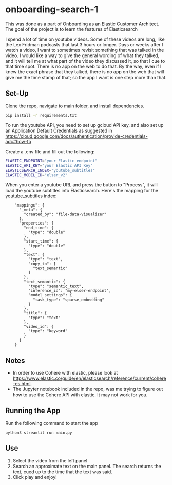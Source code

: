 # onboarding-search-1

This was done as a part of Onboarding as an Elastic Customer Architect. The goal of the project is to learn the features of Elasticsearch

I spend a lot of time on youtube videos. Some of these videos are long, like the Lex Fridman podcasts that last 3 hours or longer. Days or weeks after I watch a video, I want to sometimes revisit something that was talked in the video. I would like a way to give the general wording of what they talked, and it will tell me at what part of the video they discussed it, so that I cue to that time spot. There is no app on the web to do that. By the way, even if I knew the exact phrase that they talked, there is no app on the web that will give me the time stamp of that; so the app I want is one step more than that. 


## Set-Up 

Clone the repo, navigate to main folder, and install dependencies.
```bash
pip install -r requirements.txt
```

To run the youtube API, you need to set up gcloud API key, and also set up an Application Default Credentials as suggested in https://cloud.google.com/docs/authentication/provide-credentials-adc#how-to

Create a .env file and fill out the following:
```bash
ELASTIC_ENDPOINT="your Elastic endpoint"
ELASTIC_API_KEY="your Elastic API Key"
ELASTICSEARCH_INDEX="youtube_subtitles"
ELASTIC_MODEL_ID="elser_v2"
```
When you enter a youtube URL and press the button to "Process", it will load the youtube subtitles into Elasticsearch. 
Here's the mapping for the youtube_subtitles index:
```
    "mappings": {
      "_meta": {
        "created_by": "file-data-visualizer"
      },
      "properties": {
        "end_time": {
          "type": "double"
        },
        "start_time": {
          "type": "double"
        },
        "text": {
          "type": "text",
          "copy_to": [
            "text_semantic"
          ]
        },
        "text_semantic": {
          "type": "semantic_text",
          "inference_id": "my-elser-endpoint",
          "model_settings": {
            "task_type": "sparse_embedding"
          }
        },
        "title": {
          "type": "text"
        },
        "video_id": {
          "type": "keyword"
        }
      }
    }
```
## Notes
- In order to use Cohere with elastic, please look at https://www.elastic.co/guide/en/elasticsearch/reference/current/cohere-es.html.
- The Jupyter notebook included in the repo, was me trying to figure out how to use the Cohere API with elastic. It may not work for you. 

## Running the App

Run the following command to start the app
```
python3 streamlit run main.py
```

## Use

1. Select the video from the left panel
2. Search an approximate text on the main panel. The search returns the text, cued up to the time that the text was said. 
3. Click play and enjoy!

